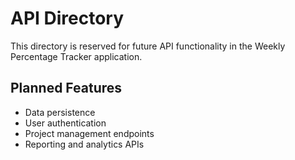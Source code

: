 # API Directory

This directory is reserved for future API functionality in the Weekly Percentage Tracker application.

## Planned Features

- Data persistence
- User authentication
- Project management endpoints
- Reporting and analytics APIs 